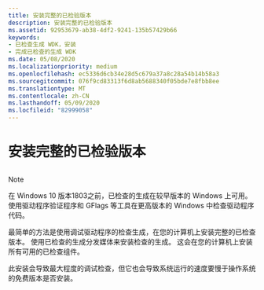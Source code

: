 ```yaml
---
title: 安装完整的已检验版本
description: 安装完整的已检验版本
ms.assetid: 92953679-ab38-4df2-9241-135b57429b66
keywords:
- 已检查生成 WDK，安装
- 完成已检查的生成 WDK
ms.date: 05/08/2020
ms.localizationpriority: medium
ms.openlocfilehash: ec5336d6cb34e28d5c679a37a8c28a54b14b58a3
ms.sourcegitcommit: 076f9cd83313f6d8ab5688340f05bde7e8fbb8ee
ms.translationtype: MT
ms.contentlocale: zh-CN
ms.lasthandoff: 05/09/2020
ms.locfileid: "82999058"
---
```

# <a name="installing-the-complete-checked-build"></a>安装完整的已检验版本

## <span id="ddk_installing_the_complete_checked_build_tools"></span><span id="DDK_INSTALLING_THE_COMPLETE_CHECKED_BUILD_TOOLS"></span>

> [!NOTE]
> 在 Windows 10 版本1803之前，已检查的生成在较早版本的 Windows 上可用。
> 使用驱动程序验证程序和 GFlags 等工具在更高版本的 Windows 中检查驱动程序代码。


最简单的方法是使用调试驱动程序的检查生成，在您的计算机上安装完整的已检查版本。 使用已检查的生成分发媒体来安装检查的生成。 这会在您的计算机上安装所有可用的已检查组件。

此安装会导致最大程度的调试检查，但它也会导致系统运行的速度要慢于操作系统的免费版本是否安装。

 

 





